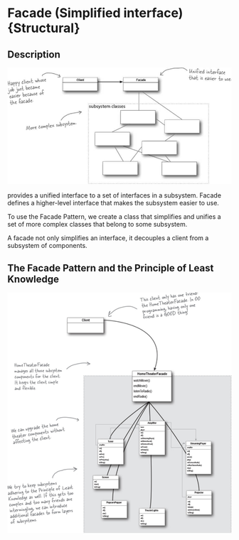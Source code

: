 # Facade (Simplified interface) {Structural}

## Description

![](facade/image1.jpg)

provides a unified interface to a set of interfaces in a subsystem.
Facade defines a higher-level interface that makes the subsystem easier to use.

To use the Facade Pattern, we create a class that simplifies and unifies a set of more complex classes that belong to some subsystem.

A facade not only simplifies an interface, it decouples a client from a subsystem of components.

## The Facade Pattern and the Principle of Least Knowledge

![](facade/image2.jpg)
